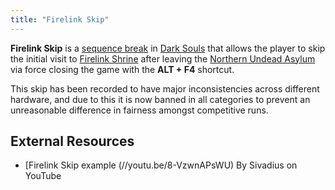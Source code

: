```yaml
---
title: "Firelink Skip"
---
```


**Firelink Skip** is a [sequence break](/sequence-break) in [Dark Souls](/darksouls) that allows the player to skip the initial visit to [Firelink Shrine](//darksouls.wikidot.com/firelink-shrine) after leaving the [Northern Undead Asylum](//darksouls.wikidot.com/undead-asylum) via force closing the game with the **ALT + F4** shortcut.

This skip has been recorded to have major inconsistencies across different hardware, and due to this it is now banned in all categories to prevent an unreasonable difference in fairness amongst competitive runs.

## External Resources

- [Firelink Skip example (//youtu.be/8-VzwnAPsWU) By Sivadius on YouTube
